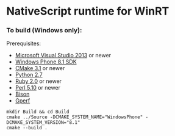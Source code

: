 # NativeScript runtime for WinRT

### To build (Windows only):

Prerequisites:

* [Microsoft Visual Studio 2013](http://www.visualstudio.com/products/visual-studio-community-vs) or newer
* [Windows Phone 8.1 SDK](https://dev.windows.com/en-us/develop/download-phone-sdk)
* [CMake 3.1](http://www.cmake.org/download/) or newer
* [Python 2.7](https://www.python.org/downloads/windows/)
* [Ruby 2.0](http://rubyinstaller.org/downloads/) or newer
* [Perl 5.10](http://www.activestate.com/activeperl/downloads) or newer
* [Bison](http://gnuwin32.sourceforge.net/packages/bison.htm#download)
* [Gperf](http://gnuwin32.sourceforge.net/packages/gperf.htm#download)

```
mkdir Build && cd Build
cmake ../Source -DCMAKE_SYSTEM_NAME="WindowsPhone" -DCMAKE_SYSTEM_VERSION="8.1"
cmake --build .
```
